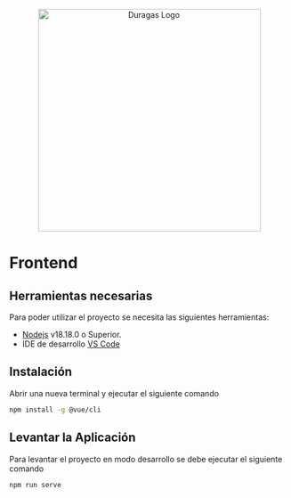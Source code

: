 <p align="center"><a href="#" target="_blank"><img src="https://duragaspromo.com/img/logo.png" width="400" alt="Duragas Logo"></a></p>

# Frontend

## Herramientas necesarias

Para poder utilizar el proyecto se necesita las siguientes herramientas:

- [Nodejs](https://nodejs.org/es/download/) v18.18.0 o Superior.
- IDE de desarrollo [VS Code](https://code.visualstudio.com/download)

## Instalación
Abrir una nueva terminal y ejecutar el siguiente comando
```bash
npm install -g @vue/cli
```
## Levantar la Aplicación
Para levantar el proyecto en modo desarrollo se debe ejecutar el siguiente comando
```bash
npm run serve
```

